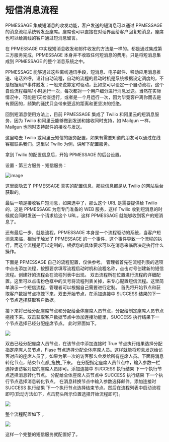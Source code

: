 # 短信消息流程
PPMESSAGE 集成短消息的收发功能，客户发送的短消息可以通过 PPMESSAGE 的消息流程系统转发至座席。座席也可以直接在对话界面给客户回复短消息，座席也可以给离线的客户通过短消息留言。

在 PPMESSAGE 中实现短消息收发和邮件收发的方法是一样的。都是通过集成第三方服务完成，PPMESSAGE 本身并不收取任何短消息的费用。只是将短消息集成到 PPMESSAGE 的整个消息系统之中。

PPMESSAGE 能够通过这些离线通讯手段，短消息、电子邮件、移动应用消息推送、电话外呼，设计自动流程，自动的流程的启动时机是系统根据设定调度的，不是根据用户事件触发；一般来说靠定时驱动，比如您可以设定一个自动流程，这个自动流程每隔1小时运行一次，每次都对一个用户细分进行消息发送。当然在实际情况中，可能是1天检查运行，或者是一个月运行一次，因为毕竟客户离你而去是有原因的，频繁的骚扰只会带来更远的距离和更坚决的拒绝。

回到短消息使用方法上，目前 PPMESSAGE 集成了 Twilio 和阿里云的短消息服务，因为 Twilio 和阿里云能够做到发送和接收同时支持，如 Mailgun 一样，Mailgun 也同时支持邮件的接收与发送。



这里略去 Twilio 或阿里云短信的服务配置，如果有需要知道的朋友可以通过在线客服联系我们。这里以 Twilio 为例，讲解下配置服务。

拿到 Twilio 的配置信息后，开始 PPMESSAGE 的后台设置。

设置 - 第三方服务 - 短信服务：

![image](http://upload-images.jianshu.io/upload_images/12406336-828c47c03d082423?imageMogr2/auto-orient/strip%7CimageView2/2/w/1240)

这里面隐去了 PPMESSAGE 真实的配置信息，那些信息都是从 Twilio 的网站后台获取的。

最后一项是接收客户短消息，如果选中了，那么这个 URL 是需要提供给 Twilio 的，这是 PPMESSAGE 为您专门准备的 WEB 服务，这样 Twilio 收到短消息的时候就会同时发送一个请求给这个 URL，这样 PPMESSAGE 就能够收到客户的短消息了。

还有最后一步，就是流程，PPMESSAGE 本身是一个流程驱动的系统，当客户短消息来临，相当于触发了 PPMESSAGE 的一个事件，这个事件导致一个流程的执行，而这个流程是可以定制的，根据您的具体要求可以在消息来临后决定执行什么操作。

下面是 PPMESSAGE 自己的流程配置，仅供参考。
管理者首先在流程列表的选项中点击添加流程，按照要求填写流程启动时机和流程名称，点击对号创建新的短信流程。创建好的流程会在流程列表中出现。
双击流程所在位置进行流程的详细配置。这里可以点击粉色框中的叉号将流程列表关掉，来专心配置短信流程。这里简单演示一个短信流程，管理者可以根据自己需要进行定制。
首先将开始节点和获取客户数据节点拖拽下来，双击开始节点，在添加连接中 SUCCESS 结果的下一个节点选择获取客户数据。

接下来将已经分配座席节点和分配给全体座席人员节点，分配给制定座席人员节点拖拽下来。双击获取客户数据节点中添加连接功能里，SUCCESS 执行结果下一个节点选择已经分配座席节点。
此时界面如下。

![](https://upload-images.jianshu.io/upload_images/12406336-d6d1b9c745b9b808.png?imageMogr2/auto-orient/strip%7CimageView2/2/w/1240)

双击已经分配座席人员节点，在该节点中添加连接时 True 节点执行结果选择分配指定座席人员节点，Flase 节点选择分配全体座席人员。这样就能将短息发送给访客对应的座席人员了，如果为第一次的访客那么会发给所有座席人员。下面将消息转化节点，结束节点都_拖拽_下来。
在分配指定座席人员节点中，输入参数一栏选择该访客对应的座席人员即可。添加连接中 SUCCESS 执行结果 下一个执行节点选择消息转化节点。
分配给全体座席人员节点中 SUCCESS 执行结果 下一个执行节点选择消息转化节点。
在消息转换节点中输入参数选择邮件，添加连接时 SUCCESS 执行结果 下一个执行节点选择结束节点。然后在流程列表中启动流程即可(启动方法如下，点击箭头所示位置选择开始流程即可)。

![](https://upload-images.jianshu.io/upload_images/12406336-de2ee99762370dd3.png?imageMogr2/auto-orient/strip%7CimageView2/2/w/1240)


整个流程配置如下 。

![](https://upload-images.jianshu.io/upload_images/12406336-e1e2ab80822f02db.png?imageMogr2/auto-orient/strip%7CimageView2/2/w/1240)

这样一个完整的短信服务就配置好了。


